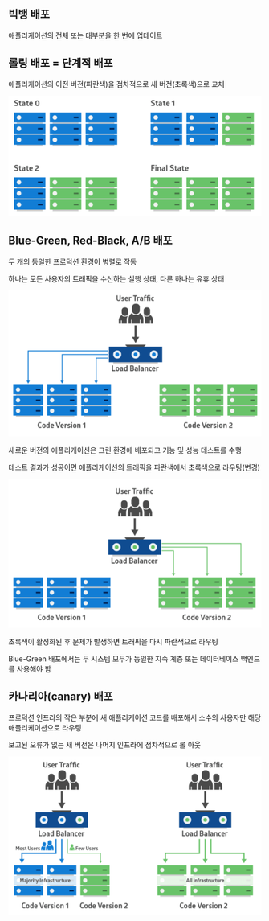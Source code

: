 ## **빅뱅 배포**

애플리케이션의 전체 또는 대부분을 한 번에 업데이트

## **롤링 배포 = 단계적 배포**

애플리케이션의 이전 버전(파란색)을 점차적으로 새 버전(초록색)으로 교체

![1700119946997](image/7.Deploy/1700119946997.png)

## **Blue-Green, Red-Black, A/B 배포**

두 개의 동일한 프로덕션 환경이 병렬로 작동

하나는 모든 사용자의 트래픽을 수신하는 실행 상태, 다른 하나는 유휴 상태

![1700119954245](image/7.Deploy/1700119954245.png)

새로운 버전의 애플리케이션은 그린 환경에 배포되고 기능 및 성능 테스트를 수행

테스트 결과가 성공이면 애플리케이션의 트래픽을 파란색에서 초록색으로 라우팅(변경)

![1700119961683](image/7.Deploy/1700119961683.png)

초록색이 활성화된 후 문제가 발생하면 트래픽을 다시 파란색으로 라우팅

Blue-Green 배포에서는 두 시스템 모두가 동일한 지속 계층 또는 데이터베이스 백엔드를 사용해야 함

## **카나리아(canary) 배포**

프로덕션 인프라의 작은 부분에 새 애플리케이션 코드를 배포해서 소수의 사용자만 해당 애플리케이션으로 라우팅

보고된 오류가 없는 새 버전은 나머지 인프라에 점차적으로 롤 아웃

![1700119970401](image/7.Deploy/1700119970401.png)
